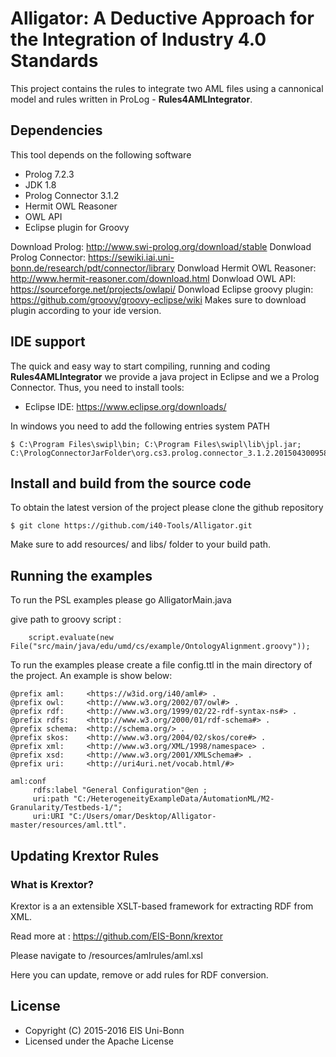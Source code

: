 # Alligator: A Deductive Approach for the Integration of Industry 4.0 Standards

This project contains the rules to integrate two AML files using a cannonical model and rules written in ProLog - **Rules4AMLIntegrator**.

## Dependencies
This tool depends on the following software

* Prolog 7.2.3
* JDK 1.8
* Prolog Connector 3.1.2
* Hermit OWL Reasoner 
* OWL API
* Eclipse plugin for Groovy

Download Prolog: http://www.swi-prolog.org/download/stable
Donwload Prolog Connector: https://sewiki.iai.uni-bonn.de/research/pdt/connector/library
Donwload Hermit OWL Reasoner: http://www.hermit-reasoner.com/download.html
Donwload OWL API: https://sourceforge.net/projects/owlapi/
Donwload Eclipse groovy plugin: https://github.com/groovy/groovy-eclipse/wiki
Makes sure to download plugin according to your ide version.

## IDE support 
The quick and easy way to start compiling, running and coding **Rules4AMLIntegrator** we provide a java project in Eclipse and we a Prolog Connector. Thus, you need to install tools:
* Eclipse IDE: https://www.eclipse.org/downloads/

In windows you need to add the following entries system PATH

    $ C:\Program Files\swipl\bin; C:\Program Files\swipl\lib\jpl.jar; C:\PrologConnectorJarFolder\org.cs3.prolog.connector_3.1.2.201504300958.jar;

## Install and build from the source code  
To obtain the latest version of the project please clone the github repository

    $ git clone https://github.com/i40-Tools/Alligator.git

Make sure to add resources/ and libs/ folder to your build path.

## Running the examples
To run the PSL examples please go AlligatorMain.java

give path to groovy script :

		script.evaluate(new File("src/main/java/edu/umd/cs/example/OntologyAlignment.groovy"));


To run the examples please create a file config.ttl in the main directory of the project. An example is show below:
```
@prefix aml:     <https://w3id.org/i40/aml#> .
@prefix owl:     <http://www.w3.org/2002/07/owl#> .
@prefix rdf:     <http://www.w3.org/1999/02/22-rdf-syntax-ns#> .
@prefix rdfs:    <http://www.w3.org/2000/01/rdf-schema#> .
@prefix schema:  <http://schema.org/> .
@prefix skos:    <http://www.w3.org/2004/02/skos/core#> .
@prefix xml:     <http://www.w3.org/XML/1998/namespace> .
@prefix xsd:     <http://www.w3.org/2001/XMLSchema#> .
@prefix uri:     <http://uri4uri.net/vocab.html/#>

aml:conf 
     rdfs:label "General Configuration"@en ;
     uri:path "C:/HeterogeneityExampleData/AutomationML/M2-Granularity/Testbeds-1/";
     uri:URI "C:/Users/omar/Desktop/Alligator-master/resources/aml.ttl".
```

## Updating Krextor Rules 
### What is Krextor?

Krextor is a an extensible XSLT-based framework for extracting RDF from XML.                 

Read more at : https://github.com/EIS-Bonn/krextor

Please navigate to /resources/amlrules/aml.xsl

Here you can update, remove or add rules for RDF conversion.


## License

* Copyright (C) 2015-2016 EIS Uni-Bonn
* Licensed under the Apache License

